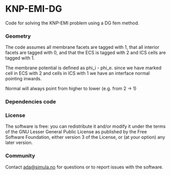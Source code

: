 # KNP-EMI-DG

Code for solving the KNP-EMI problem using a DG fem method.

### Geometry ###

The code assumes all membrane facets are tagged with 1, that all interior
facets are tagged with 0, and that the ECS is tagged with 2 and ICS cells are tagged with 1. 

The membrane potential is defined as phi_i - phi_e. since we have marked cell in
ECS with 2 and cells in ICS with 1 we have an interface normal pointing inwards.

Normal will always point from higher to lower (e.g. from 2 -> 1)

### Dependencies code ###


### License ###

The software is free: you can redistribute it and/or modify it under the terms
of the GNU Lesser General Public License as published by the Free Software
Foundation, either version 3 of the License, or (at your option) any later
version.

### Community ###

Contact ada@simula.no for questions or to report issues with the software.
